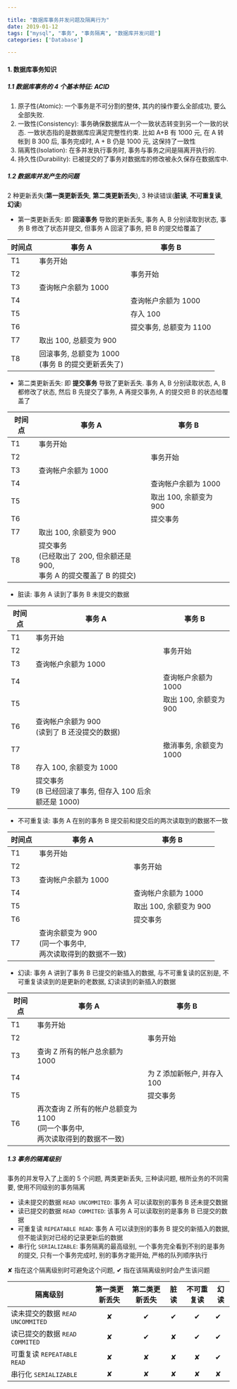 ```yaml
---

title: "数据库事务并发问题及隔离行为"
date: 2019-01-12
tags: ["mysql", "事务", "事务隔离", "数据库并发问题"]
categories: ['Database']

---
```








#### 1. 数据库事务知识

##### 1.1 数据库事务的 4 个基本特征: ACID

1. 原子性(Atomic): 一个事务是不可分割的整体, 其内的操作要么全部成功, 要么全部失败.
2. 一致性(Consistency): 事务确保数据库从一个一致状态转变到另一个一致的状态. 一致状态指的是数据库应满足完整性约束. 比如 A+B 有 1000 元, 在 A 转帐到 B 300 后, 事务完成时, A + B 仍是 1000 元, 这保持了一致性
3. 隔离性(Isolation): 在多并发执行事务时, 事务与事务之间是隔离开执行的.
4. 持久性(Durability): 已被提交的了事务对数据库的修改被永久保存在数据库中.

##### 1.2 数据库并发产生的问题

2 种更新丢失(**第一类更新丢失**, **第二类更新丢失**), 3 种读错误(**脏读**, **不可重复读**, **幻读**)

* 第一类更新丢失: 即 **回滚事务** 导致的更新丢失, 事务 A, B 分别读取到状态, 事务 B 修改了状态并提交, 但事务 A 回滚了事务, 把 B 的提交给覆盖了

| 时间点 | 事务 A                                                 | 事务 B                  |
| ------ | ------------------------------------------------------ | ----------------------- |
| T1     | 事务开始                                               |                         |
| T2     |                                                        | 事务开始                |
| T3     | 查询帐户余额为 1000                                    |                         |
| T4     |                                                        | 查询帐户余额为 1000     |
| T5     |                                                        | 存入 100                |
| T6     |                                                        | 提交事务, 总额变为 1100 |
| T7     | 取出 100, 总额变为 900                                 |                         |
| T8     | 回滚事务, 总额变为 1000<br />(事务 B 的提交更新丢失了) |                         |

* 第二类更新丢失: 即 **提交事务** 导致了更新丢失. 事务 A, B 分别读取状态, A, B 都修改了状态, 然后 B 先提交了事务, A 再提交事务, A 的提交把 B 的状态给覆盖了

| 时间点 | 事务 A                 | 事务 B                 |
| ------ | ---------------------- | ---------------------- |
| T1     | 事务开始               |                        |
| T2     |                        | 事务开始               |
| T3     | 查询帐户余额为 1000    |                        |
| T4     |                        | 查询帐户余额为 1000    |
| T5     |                        | 取出 100, 余额变为 900 |
| T6     |                        | 提交事务               |
| T7     | 取出 100, 余额变为 900 |                        |
| T8     | 提交事务<br />(已经取出了 200, 但余额还是900,<br />事务 A 的提交覆盖了 B 的提交)	|                        |

* 脏读: 事务 A 读到了事务 B 未提交的数据

| 时间点 | 事务 A                                                       | 事务 B                  |
| ------ | ------------------------------------------------------------ | ----------------------- |
| T1     | 事务开始                                                     |                         |
| T2     |                                                              | 事务开始                |
| T3     | 查询帐户余额为 1000                                          |                         |
| T4     |                                                              | 查询帐户余额为 1000     |
| T5     |                                                              | 取出 100, 余额变为 900  |
| T6     | 查询帐户余额为 900<br />(读到了 B 还没提交的数据)            |                         |
| T7     |                                                              | 撤消事务, 余额变为 1000 |
| T8     | 存入 100, 余额变为 1000                                      |                         |
| T9     | 提交事务<br />(B 已经回滚了事务, 但存入 100 后余额还是 1000) |                         |

* 不可重复读: 事务 A 在别的事务 B 提交前和提交后的两次读取到的数据不一致

| 时间点 | 事务 A                 | 事务 B                 |
| ------ | ---------------------- | ---------------------- |
| T1     | 事务开始               |                        |
| T2     |                        | 事务开始               |
| T3     | 查询帐户余额为 1000    |                        |
| T4     |                        | 查询帐户余额为 1000    |
| T5     |                        | 取出 100, 余额变为 900 |
| T6     |                        | 提交事务               |
| T7     | 查询余额变为 900<br />(同一个事务中, <br />两次读取得到的数据不一致) |                        |

* 幻读: 事务 A 讲到了事务 B 已提交的新插入的数据, 与不可重复读的区别是, 不可重复读读到的是更新的老数据, 幻读读到的新插入的数据

| 时间点 | 事务 A                                                       | 事务 B                      |
| ------ | ------------------------------------------------------------ | --------------------------- |
| T1     | 事务开始                                                     |                             |
| T2     |                                                              | 事务开始                    |
| T3     | 查询 Z 所有的帐户总余额为 1000                               |                             |
| T4     |                                                              | 为 Z 添加新帐户, 并存入 100 |
| T5     |                                                              | 提交事务                    |
| T6     | 再次查询 Z 所有的帐户总额变为 1100<br />(同一个事务中, <br />两次读取得到的数据不一致) |                             |

##### 1.3 事务的隔离级别

事务的并发导入了上面的 5 个问题, 两类更新丢失, 三种读问题, 根所业务的不同需要, 使用不同级别的事务隔离

* 读未提交的数据 `READ UNCOMMITED`: 事务 A 可以读取别的事务 B 还未提交数据
* 读已提交的数据 `READ COMMITED`: 该事务 A 可以读取别的是事务 B 已提交的数据
* 可重复读 `REPEATABLE READ`: 事务 A 可以读到别的事务 B 提交的新插入的数据, 但不能读到对已经的记录更新后的数据
* 串行化 `SERIALIZABLE`: 事务隔离的最高级别, 一个事务完全看到不别的是事务的提交, 只有一个事务完成时, 别的事务才能开始, 严格的队列顺序执行

✘ 指在这个隔离级别时可避免这个问题, ✔︎ 指在该隔离级别时会产生该问题

| 隔离级别                         | 第一类更新丢失 | 第二类更新丢失 | 脏读 | 不可重复读 | 幻读 |
| -------------------------------- | :------------: | :------------: | :--: | :--------: | ---- |
| 读未提交的数据 `READ UNCOMMITED` |       ✘        |       ✔︎        |  ✔︎   |     ✔︎      | ✔︎    |
| 读已提交的数据 `READ COMMITED`   |       ✘        |       ✔︎        |  ✘   |     ✔︎      | ✔︎    |
| 可重复读 `REPEATABLE READ`       |       ✘        |       ✘        |  ✘   |     ✘      | ✔︎    |
| 串行化 `SERIALIZABLE`            |       ✘        |       ✘        |  ✘   |     ✘      | ✘    |










